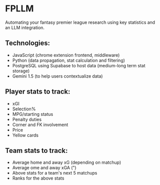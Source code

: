 # FPLLM
Automating your fantasy premier league research using key statistics and an LLM integration. 

## Technologies:
- JavaScript (chrome extension frontend, middleware)
- Python (data propagation, stat calculation and filtering)
- PostgreSQL using Supabase to host data (medium-long term stat storage)
- Gemini 1.5 (to help users contextualize data)

## Player stats to track:
- xGI
- Selection%
- MPG/starting status
- Penalty duties
- Corner and FK involvement
- Price
- Yellow cards


## Team stats to track:
- Average home and away xG (depending on matchup)
- Average ome and away xGA (")
- Above stats for a team's next 5 matchups
- Ranks for the above stats

